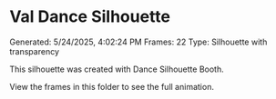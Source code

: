 # Val Dance Silhouette
Generated: 5/24/2025, 4:02:24 PM
Frames: 22
Type: Silhouette with transparency
    
This silhouette was created with Dance Silhouette Booth.
    
View the frames in this folder to see the full animation.